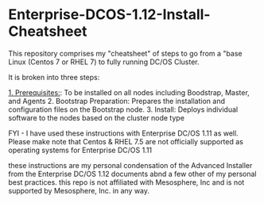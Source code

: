 # Enterprise-DCOS-1.12-Install-Cheatsheet

This repository comprises my "cheatsheet" of steps to go from a "base Linux (Centos 7 or RHEL 7) to fully running DC/OS Cluster.

It is broken into three steps:

[1. Prerequisites:](https://github.com/jdyver/Enterprise-DC-OS-LATEST-Install-Cheatsheet/blob/master/1%20-%20Prerequisites.md): To be installed on all nodes including Boodstrap, Master, and Agents
2.  Bootstrap Preparation:  Prepares the installation and configuration files on the Bootstrap node.
3.  Install:  Deploys individual software to the nodes based on the cluster node type

FYI - I have used these instructions with Enterprise DC/OS 1.11 as well.  Please make note that Centos & RHEL 7.5 are not officially supported as operating systems for Enterprise DC/OS 1.11

these instructions are my personal condensation of the Advanced Installer from the Enterprise DC/OS 1.12 documents abnd a few other of my personal best practices.  this repo is not affiliated with Mesosphere, Inc and is not supported by Mesosphere, Inc. in any way.

